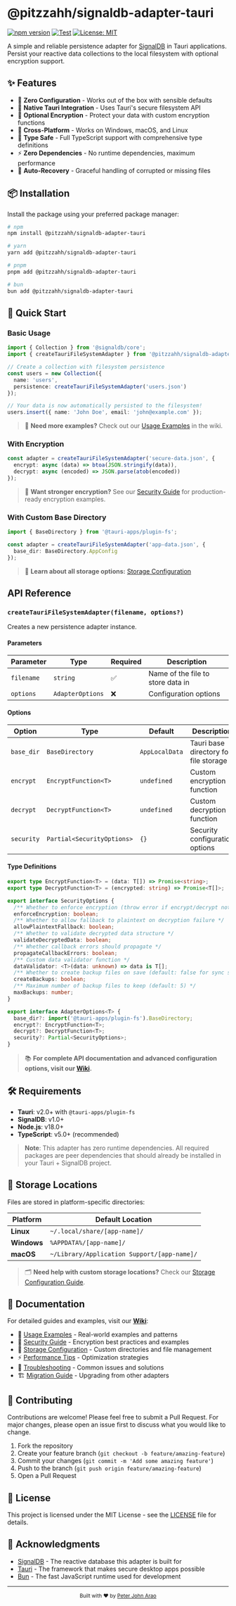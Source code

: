 # @pitzzahh/signaldb-adapter-tauri

[![npm version](https://img.shields.io/npm/v/@pitzzahh/signaldb-adapter-tauri?logo=npm)](https://www.npmjs.com/package/@pitzzahh/signaldb-adapter-tauri)
[![Test](https://github.com/pitzzahh/signaldb-adapter-tauri/actions/workflows/test.yml/badge.svg)](https://github.com/pitzzahh/signaldb-adapter-tauri/actions/workflows/test.yml)
[![License: MIT](https://img.shields.io/badge/License-MIT-yellow.svg)](https://opensource.org/licenses/MIT)

A simple and reliable persistence adapter for [SignalDB](https://github.com/maxnowack/signaldb) in Tauri applications. Persist your reactive data collections to the local filesystem with optional encryption support.

## ✨ Features

- 🚀 **Zero Configuration** - Works out of the box with sensible defaults
- 💾 **Native Tauri Integration** - Uses Tauri's secure filesystem API
- 🔐 **Optional Encryption** - Protect your data with custom encryption functions
- 📱 **Cross-Platform** - Works on Windows, macOS, and Linux
- 🎯 **Type Safe** - Full TypeScript support with comprehensive type definitions
- ⚡ **Zero Dependencies** - No runtime dependencies, maximum performance
- 🔄 **Auto-Recovery** - Graceful handling of corrupted or missing files

## 📦 Installation

Install the package using your preferred package manager:

```bash
# npm
npm install @pitzzahh/signaldb-adapter-tauri

# yarn
yarn add @pitzzahh/signaldb-adapter-tauri

# pnpm
pnpm add @pitzzahh/signaldb-adapter-tauri

# bun
bun add @pitzzahh/signaldb-adapter-tauri
```

## 🚀 Quick Start

### Basic Usage

```typescript
import { Collection } from '@signaldb/core';
import { createTauriFileSystemAdapter } from '@pitzzahh/signaldb-adapter-tauri';

// Create a collection with filesystem persistence
const users = new Collection({
  name: 'users',
  persistence: createTauriFileSystemAdapter('users.json')
});

// Your data is now automatically persisted to the filesystem!
users.insert({ name: 'John Doe', email: 'john@example.com' });
```

> 📖 **Need more examples?** Check out our [Usage Examples](https://github.com/pitzzahh/signaldb-adapter-tauri/wiki/Usage%E2%80%90Examples) in the wiki.

### With Encryption

```typescript
const adapter = createTauriFileSystemAdapter('secure-data.json', {
  encrypt: async (data) => btoa(JSON.stringify(data)),
  decrypt: async (encoded) => JSON.parse(atob(encoded))
});
```

> 🔐 **Want stronger encryption?** See our [Security Guide](https://github.com/pitzzahh/signaldb-adapter-tauri/wiki/Security%E2%80%90Guide) for production-ready encryption examples.

### With Custom Base Directory

```typescript
import { BaseDirectory } from '@tauri-apps/plugin-fs';

const adapter = createTauriFileSystemAdapter('app-data.json', {
  base_dir: BaseDirectory.AppConfig
});
```

> 📁 **Learn about all storage options:** [Storage Configuration](https://github.com/pitzzahh/signaldb-adapter-tauri/wiki/Storage%E2%80%90Configuration)

##  API Reference

### `createTauriFileSystemAdapter(filename, options?)`

Creates a new persistence adapter instance.

#### Parameters

| Parameter | Type | Required | Description |
|-----------|------|----------|-------------|
| `filename` | `string` | ✅ | Name of the file to store data in |
| `options` | `AdapterOptions` | ❌ | Configuration options |

#### Options

| Option | Type | Default | Description |
|--------|------|---------|-------------|
| `base_dir` | `BaseDirectory` | `AppLocalData` | Tauri base directory for file storage |
| `encrypt` | `EncryptFunction<T>` | `undefined` | Custom encryption function |
| `decrypt` | `DecryptFunction<T>` | `undefined` | Custom decryption function |
| `security` | `Partial<SecurityOptions>` | `{}` | Security configuration options |

#### Type Definitions

```typescript
export type EncryptFunction<T> = (data: T[]) => Promise<string>;
export type DecryptFunction<T> = (encrypted: string) => Promise<T[]>;

export interface SecurityOptions {
  /** Whether to enforce encryption (throw error if encrypt/decrypt not provided) */
  enforceEncryption: boolean;
  /** Whether to allow fallback to plaintext on decryption failure */
  allowPlaintextFallback: boolean;
  /** Whether to validate decrypted data structure */
  validateDecryptedData: boolean;
  /** Whether callback errors should propagate */
  propagateCallbackErrors: boolean;
  /** Custom data validator function */
  dataValidator: <T>(data: unknown) => data is T[];
  /** Whether to create backup files on save (default: false for sync scenarios) */
  createBackups: boolean;
  /** Maximum number of backup files to keep (default: 5) */
  maxBackups: number;
}

export interface AdapterOptions<T> {
  base_dir?: import('@tauri-apps/plugin-fs').BaseDirectory;
  encrypt?: EncryptFunction<T>;
  decrypt?: DecryptFunction<T>;
  security?: Partial<SecurityOptions>;
}
```

> 📚 **For complete API documentation and advanced configuration options, visit our [Wiki](https://github.com/pitzzahh/signaldb-adapter-tauri/wiki).**

## 🛠️ Requirements

- **Tauri**: v2.0+ with `@tauri-apps/plugin-fs`
- **SignalDB**: v1.0+  
- **Node.js**: v18.0+
- **TypeScript**: v5.0+ (recommended)

> **Note**: This adapter has zero runtime dependencies. All required packages are peer dependencies that should already be installed in your Tauri + SignalDB project.

## 📂 Storage Locations

Files are stored in platform-specific directories:

| Platform | Default Location |
|----------|------------------|
| **Linux** | `~/.local/share/[app-name]/` |
| **Windows** | `%APPDATA%/[app-name]/` |
| **macOS** | `~/Library/Application Support/[app-name]/` |

> 🗂️ **Need help with custom storage locations?** Check our [Storage Configuration Guide](https://github.com/pitzzahh/signaldb-adapter-tauri/wiki/Storage%E2%80%90Configuration).

## 📖 Documentation

For detailed guides and examples, visit our **[Wiki](https://github.com/pitzzahh/signaldb-adapter-tauri/wiki)**:

- 📝 [Usage Examples](https://github.com/pitzzahh/signaldb-adapter-tauri/wiki/Usage%E2%80%90Examples) - Real-world examples and patterns
- 🔐 [Security Guide](https://github.com/pitzzahh/signaldb-adapter-tauri/wiki/Security%E2%80%90Guide) - Encryption best practices and examples
- 📁 [Storage Configuration](https://github.com/pitzzahh/signaldb-adapter-tauri/wiki/Storage%E2%80%90Configuration) - Custom directories and file management
- ⚡ [Performance Tips](https://github.com/pitzzahh/signaldb-adapter-tauri/wiki/Performance%E2%80%90Tips) - Optimization strategies
- 🔧 [Troubleshooting](https://github.com/pitzzahh/signaldb-adapter-tauri/wiki/Troubleshooting) - Common issues and solutions
- 🏗️ [Migration Guide](https://github.com/pitzzahh/signaldb-adapter-tauri/wiki/Migration%E2%80%90Guide) - Upgrading from other adapters

## 🤝 Contributing

Contributions are welcome! Please feel free to submit a Pull Request. For major changes, please open an issue first to discuss what you would like to change.

1. Fork the repository
2. Create your feature branch (`git checkout -b feature/amazing-feature`)
3. Commit your changes (`git commit -m 'Add some amazing feature'`)
4. Push to the branch (`git push origin feature/amazing-feature`)
5. Open a Pull Request

## 📄 License

This project is licensed under the MIT License - see the [LICENSE](LICENSE) file for details.

## 🙏 Acknowledgments

- [SignalDB](https://signaldb.js.org/) - The reactive database this adapter is built for
- [Tauri](https://tauri.app/) - The framework that makes secure desktop apps possible
- [Bun](https://bun.sh/) - The fast JavaScript runtime used for development

---

<div align="center">
  <sub>Built with ❤️ by <a href="https://github.com/pitzzahh">Peter John Arao</a></sub>
</div>
